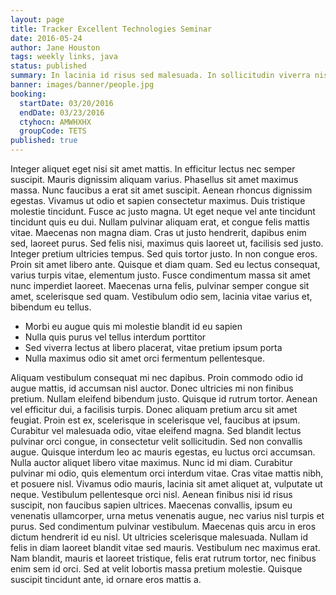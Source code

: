 ```yaml
---
layout: page
title: Tracker Excellent Technologies Seminar
date: 2016-05-24
author: Jane Houston
tags: weekly links, java
status: published
summary: In lacinia id risus sed malesuada. In sollicitudin viverra nisl.
banner: images/banner/people.jpg
booking:
  startDate: 03/20/2016
  endDate: 03/23/2016
  ctyhocn: AMWHXHX
  groupCode: TETS
published: true
---
```

Integer aliquet eget nisi sit amet mattis. In efficitur lectus nec semper suscipit. Mauris dignissim aliquam varius. Phasellus sit amet maximus massa. Nunc faucibus a erat sit amet suscipit. Aenean rhoncus dignissim egestas. Vivamus ut odio et sapien consectetur maximus. Duis tristique molestie tincidunt. Fusce ac justo magna. Ut eget neque vel ante tincidunt tincidunt quis eu dui. Nullam pulvinar aliquam erat, et congue felis mattis vitae. Maecenas non magna diam. Cras ut justo hendrerit, dapibus enim sed, laoreet purus. Sed felis nisi, maximus quis laoreet ut, facilisis sed justo.
Integer pretium ultricies tempus. Sed quis tortor justo. In non congue eros. Proin sit amet libero ante. Quisque et diam quam. Sed eu lectus consequat, varius turpis vitae, elementum justo. Fusce condimentum massa sit amet nunc imperdiet laoreet. Maecenas urna felis, pulvinar semper congue sit amet, scelerisque sed quam. Vestibulum odio sem, lacinia vitae varius et, bibendum eu tellus.

* Morbi eu augue quis mi molestie blandit id eu sapien
* Nulla quis purus vel tellus interdum porttitor
* Sed viverra lectus at libero placerat, vitae pretium ipsum porta
* Nulla maximus odio sit amet orci fermentum pellentesque.

Aliquam vestibulum consequat mi nec dapibus. Proin commodo odio id augue mattis, id accumsan nisl auctor. Donec ultricies mi non finibus pretium. Nullam eleifend bibendum justo. Quisque id rutrum tortor. Aenean vel efficitur dui, a facilisis turpis. Donec aliquam pretium arcu sit amet feugiat. Proin est ex, scelerisque in scelerisque vel, faucibus at ipsum. Curabitur vel malesuada odio, vitae eleifend magna. Sed blandit lectus pulvinar orci congue, in consectetur velit sollicitudin. Sed non convallis augue. Quisque interdum leo ac mauris egestas, eu luctus orci accumsan.
Nulla auctor aliquet libero vitae maximus. Nunc id mi diam. Curabitur pulvinar mi odio, quis elementum orci interdum vitae. Cras vitae mattis nibh, et posuere nisl. Vivamus odio mauris, lacinia sit amet aliquet at, vulputate ut neque. Vestibulum pellentesque orci nisl. Aenean finibus nisi id risus suscipit, non faucibus sapien ultrices. Maecenas convallis, ipsum eu venenatis ullamcorper, urna metus venenatis augue, nec varius nisl turpis et purus. Sed condimentum pulvinar vestibulum. Maecenas quis arcu in eros dictum hendrerit id eu nisl. Ut ultricies scelerisque malesuada. Nullam id felis in diam laoreet blandit vitae sed mauris. Vestibulum nec maximus erat. Nam blandit, mauris et laoreet tristique, felis erat rutrum tortor, nec finibus enim sem id orci. Sed at velit lobortis massa pretium molestie. Quisque suscipit tincidunt ante, id ornare eros mattis a.
